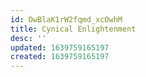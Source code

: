 ```yaml
---
id: DwBlaK1rW2fqmd_xcOwhM
title: Cynical Enlightenment
desc: ''
updated: 1639759165197
created: 1639759165197
---
```



